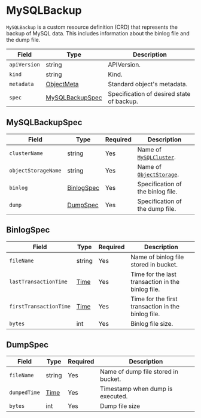 MySQLBackup
==========

`MySQLBackup` is a custom resource definition (CRD) that represents
the backup of MySQL data.
This includes information about the binlog file and the dump file.

| Field        | Type                                | Description                               |
| ------------ | ----------------------------------- | ----------------------------------------- |
| `apiVersion` | string                              | APIVersion.                               |
| `kind`       | string                              | Kind.                                     |
| `metadata`   | [ObjectMeta]                        | Standard object's metadata.               |
| `spec`       | [MySQLBackupSpec](#MySQLBackupSpec) | Specification of desired state of backup. |

MySQLBackupSpec
---------------

| Field               | Type                      | Required | Description                                       |
| ------------------- | ------------------------- | -------- | ------------------------------------------------- |
| `clusterName`       | string                    | Yes      | Name of [`MySQLCluster`](crd_mysql_cluster.md).   |
| `objectStorageName` | string                    | Yes      | Name of [`ObjectStorage`](crd_object_storage.md). |
| `binlog`            | [BinlogSpec](#BinlogSpec) | Yes      | Specification of the binlog file.                 |
| `dump`              | [DumpSpec](#DumpSpec)     | Yes      | Specification of the dump file.                   |

BinlogSpec
----------

| Field                  | Type   | Required | Description                                        |
| ---------------------- | ------ | -------- | -------------------------------------------------- |
| `fileName`             | string | Yes      | Name of binlog file stored in bucket.              |
| `lastTransactionTime`  | [Time] | Yes      | Time for the last transaction in the binlog file.  |
| `firstTransactionTime` | [Time] | Yes      | Time for the first transaction in the binlog file. |
| `bytes`                | int    | Yes      | Binlog file size.                                  |

DumpSpec
--------

| Field        | Type   | Required | Description                         |
| ------------ | ------ | -------- | ----------------------------------- |
| `fileName`   | string | Yes      | Name of dump file stored in bucket. |
| `dumpedTime` | [Time] | Yes      | Timestamp when dump is executed.    |
| `bytes`      | int    | Yes      | Dump file size                      |

[ObjectMeta]: https://kubernetes.io/docs/reference/generated/kubernetes-api/v1.17/#objectmeta-v1-meta
[Time]: https://kubernetes.io/docs/reference/generated/kubernetes-api/v1.17/#time-v1-meta
